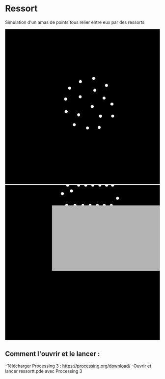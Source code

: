 # Ressort
Simulation d'un amas de points tous relier entre eux par des ressorts

![Image Descriptive](ressortt/images/frame-000000359.png)
![Image Descriptive](ressortt/images/frame-000000698.png)

## Comment l'ouvrir et le lancer :

-Télécharger Processing 3 : https://processing.org/download/
-Ouvrir et lancer ressortt.pde avec Processing 3
